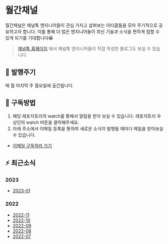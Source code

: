 # 월간채널
월간채널은 채널톡 엔지니어들이 관심 가지고 살펴보는 아티클들을 모아 주기적으로 공유하고자 합니다.
이를 통해 더 많은 엔지니어들이 최신 기술과 소식을 편하게 접할 수 있게 되기를 기대합니다😁

> [채널톡 홈페이지](https://channel.io/ko/blog/tag/tech) 에서 채널톡 엔지니어들이 직접 작성한 블로그도 보실 수 있습니다.

## 📆 발행주기
매 월 마지막 주 월요일에 출간됩니다.

## 🤔 구독방법
1. 해당 레포지토리의 watch를 통해서 알림을 받아 보실 수 있습니다. 레포지토리 우상단의 watch 버튼을 클릭해주세요.
2. 아래 주소에서 이메일 등록을 통하여 새로운 소식이 발행될 때마다 메일을 받아보실 수 있습니다.
  - [이메일 구독하러 가기](https://channel-io.github.io/monthly-channel-subscribe-page/)

## ⚡️ 최근소식

### 2023
- [2023-01](https://github.com/channel-io/monthly-channel/blob/main/issues/2023-01.md)

### 2022
- [2022-11](https://github.com/channel-io/monthly-channel/blob/main/issues/2022-11.md)
- [2022-10](https://github.com/channel-io/monthly-channel/blob/main/issues/2022-10.md)
- [2022-09](https://github.com/channel-io/monthly-channel/blob/main/issues/2022-09.md)
- [2022-08](https://github.com/channel-io/monthly-channel/blob/main/issues/2022-08.md)
- [2022-07](https://github.com/channel-io/monthly-channel/blob/master/issues/2022-07.md)
